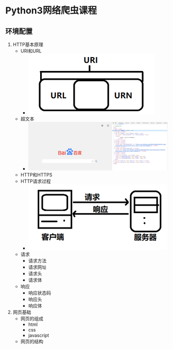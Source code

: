 # Python3网络爬虫课程
## 环境配置
1. HTTP基本原理
    + URI和URL
      - ![](https://raw.githubusercontent.com/mensylisir/PythonWebSpider/master/image/2.1.1_URI_URL_2.PNG)
    + 超文本
      - ![](https://raw.githubusercontent.com/mensylisir/PythonWebSpider/master/image/2.1.2_HyperText.PNG)
    + HTTP和HTTPS
    + HTTP请求过程
      - ![](https://raw.githubusercontent.com/mensylisir/PythonWebSpider/master/image/2.1.4_client_server.png)
    + 请求
      - 请求方法
      - 请求网址
      - 请求头
      - 请求体
    + 响应
      - 响应状态码
      - 响应头
      - 响应体
2. 网页基础
    + 网页的组成
      - html
      - css
      - javascript
    + 网页的结构

